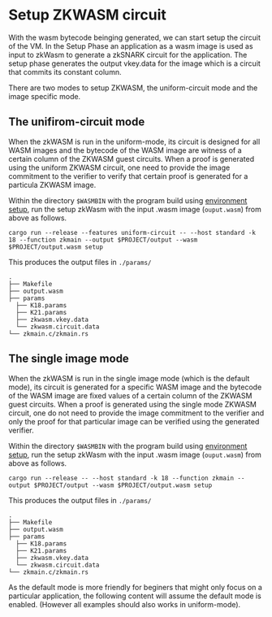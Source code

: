 # Setup ZKWASM circuit

With the wasm bytecode beinging generated, we can start setup the circuit of the VM. In the Setup Phase an application as a wasm image is used as input to zkWasm to generate a zkSNARK circuit for the application. The setup phase generates the output vkey.data for the image which is a circuit that commits its constant column.

There are two modes to setup ZKWASM, the uniform-circuit mode and the image specific mode.

## The unifirom-circuit mode
When the zkWASM is run in the uniform-mode, its circuit is designed for all WASM images and the bytecode of the WASM image are witness of a certain column of the ZKWASM guest circuits. When a proof is generated using the uniform ZKWASM circuit, one need to provide the image commitment to the verifier to verify that certain proof is generated for a particula ZKWASM image.

Within the directory `$WASMBIN` with the program build using [environment setup](./Environment.md), run the setup zkWasm with the input .wasm image (`ouput.wasm`) from above as follows.

```
cargo run --release --features uniform-circuit -- --host standard -k 18 --function zkmain --output $PROJECT/output --wasm $PROJECT/output.wasm setup
```

This produces the output files in `./params/`
```
.
├── Makefile
├── output.wasm
├── params
  ├── K18.params
  ├── K21.params
  ├── zkwasm.vkey.data
  └── zkwasm.circuit.data
└── zkmain.c/zkmain.rs
```

## The single image mode
When the zkWASM is run in the single image mode (which is the default mode), its circuit is generated for a specific WASM image and the bytecode of the WASM image are fixed values of a certain column of the ZKWASM guest circuits. When a proof is generated using the single mode ZKWASM circuit, one do not need to provide the image commitment to the verifier and only the proof for that particular image can be verified using the generated verifier.

Within the directory `$WASMBIN` with the program build using [environment setup](./Environment.md), run the setup zkWasm with the input .wasm image (`ouput.wasm`) from above as follows.

```
cargo run --release -- --host standard -k 18 --function zkmain --output $PROJECT/output --wasm $PROJECT/output.wasm setup
```

This produces the output files in `./params/`
```
.
├── Makefile
├── output.wasm
├── params
  ├── K18.params
  ├── K21.params
  ├── zkwasm.vkey.data
  └── zkwasm.circuit.data
└── zkmain.c/zkmain.rs
```

As the default mode is more friendly for beginers that might only focus on a particular application, the following content will assume the default mode is enabled. (However all examples should also works in uniform-mode).
